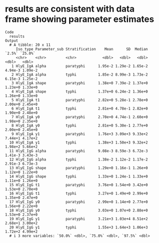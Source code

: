 # results are consistent with data frame showing parameter estimates

    Code
      results
    Output
      # A tibble: 20 x 11
         Iso_type Parameter_sub Stratification    Mean      SD  Median  `2.5%` `25.0%`
         <chr>    <chr>         <chr>            <dbl>   <dbl>   <dbl>   <dbl>   <dbl>
       1 HlyE_IgA alpha         paratyphi      1.95e-2 1.29e-2 1.65e-2 4.94e-3 1.09e-2
       2 HlyE_IgA alpha         typhi          1.85e-2 8.99e-3 1.73e-2 6.15e-3 1.25e-2
       3 HlyE_IgA shape         paratyphi      1.38e+0 7.39e-2 1.37e+0 1.23e+0 1.33e+0
       4 HlyE_IgA shape         typhi          1.37e+0 6.24e-2 1.36e+0 1.26e+0 1.33e+0
       5 HlyE_IgA t1            paratyphi      2.82e+0 5.28e-1 2.78e+0 2.00e+0 2.45e+0
       6 HlyE_IgA t1            typhi          2.81e+0 4.78e-1 2.82e+0 1.90e+0 2.48e+0
       7 HlyE_IgA y0            paratyphi      2.70e+0 4.74e-1 2.60e+0 1.98e+0 2.35e+0
       8 HlyE_IgA y0            typhi          2.81e+0 5.30e-1 2.77e+0 2.00e+0 2.45e+0
       9 HlyE_IgA y1            paratyphi      1.76e+3 3.09e+3 9.33e+2 7.44e+1 4.17e+2
      10 HlyE_IgA y1            typhi          1.38e+3 1.50e+3 9.32e+2 1.98e+2 5.66e+2
      11 HlyE_IgG alpha         paratyphi      9.08e-3 8.59e-3 6.72e-3 1.41e-3 3.43e-3
      12 HlyE_IgG alpha         typhi          1.38e-2 1.12e-2 1.17e-2 2.91e-3 6.73e-3
      13 HlyE_IgG shape         paratyphi      1.29e+0 1.16e-1 1.26e+0 1.12e+0 1.22e+0
      14 HlyE_IgG shape         typhi          1.33e+0 1.24e-1 1.33e+0 1.11e+0 1.26e+0
      15 HlyE_IgG t1            paratyphi      3.76e+0 1.54e+0 3.42e+0 1.53e+0 2.70e+0
      16 HlyE_IgG t1            typhi          3.27e+0 1.49e+0 2.99e+0 1.35e+0 2.47e+0
      17 HlyE_IgG y0            paratyphi      2.99e+0 1.14e+0 2.77e+0 1.56e+0 2.22e+0
      18 HlyE_IgG y0            typhi          3.03e+0 1.07e+0 2.88e+0 1.53e+0 2.37e+0
      19 HlyE_IgG y1            paratyphi      3.21e+3 1.03e+4 8.51e+2 2.68e+1 3.00e+2
      20 HlyE_IgG y1            typhi          1.55e+3 1.64e+3 1.06e+3 1.72e+2 4.99e+2
      # i 3 more variables: `50.0%` <dbl>, `75.0%` <dbl>, `97.5%` <dbl>

